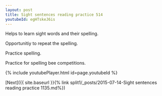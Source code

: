 ```yaml
---
layout: post
title: Sight sentences reading practice 514
youtubeId: egHTskeJ6is
---
```

 
 
Helps to learn sight words and their spelling.

Opportunitiy to repeat the spelling. 

Practice spelling. 
 
Practice for spelling bee competitions. 
 
{% include youtubePlayer.html id=page.youtubeId %}
 
 

[Next]({{ site.baseurl }}{% link  split1/_posts/2015-07-14-Sight sentences reading practice 1135.md%})
 
